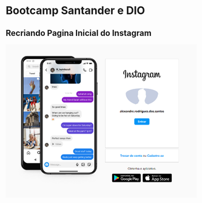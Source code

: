 # Bootcamp Santander e DIO 
## Recriando Pagina Inicial do Instagram

![preview](https://raw.githubusercontent.com/alxrds/bootcamp_santander_dio_recriando_pagina_inicial_do_instagram/eabbd9aa30c77d3cbd0b1db64bf7e55a4ace4e30/assets/images/print.PNG)
